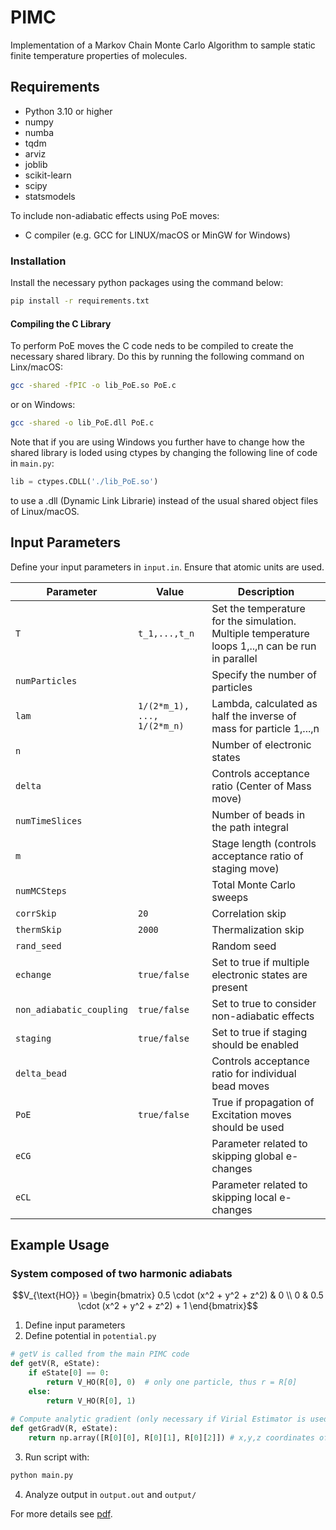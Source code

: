 # PIMC
Implementation of a Markov Chain Monte Carlo Algorithm to sample static finite temperature properties of molecules.

## Requirements
- Python 3.10 or higher
- numpy
- numba
- tqdm
- arviz
- joblib
- scikit-learn
- scipy
- statsmodels

To include non-adiabatic effects using PoE moves:
- C compiler (e.g. GCC for LINUX/macOS or MinGW for Windows)

### Installation
Install the necessary python packages using the command below:

```bash
pip install -r requirements.txt
```

#### Compiling the C Library
To perform PoE moves the C code neds to be compiled to create the necessary shared library. Do this by running the following command on Linx/macOS:

```bash
gcc -shared -fPIC -o lib_PoE.so PoE.c
```

or on Windows:

```bash
gcc -shared -o lib_PoE.dll PoE.c
```

Note that if you are using Windows you further have to change how the shared library is loded using ctypes by changing the following line of code in `main.py`:

```python
lib = ctypes.CDLL('./lib_PoE.so')
```

to use a .dll (Dynamic Link Librarie) instead of the usual shared object files of Linux/macOS.

## Input Parameters
Define your input parameters in `input.in`. Ensure that atomic units are used.

| Parameter                 | Value              | Description                                                  |
|---------------------------|--------------------|--------------------------------------------------------------|
| `T`                       | `t_1,...,t_n`| Set the temperature for the simulation. Multiple temperature loops 1,..,n can be run in parallel            |
| `numParticles`            |          | Specify the number of particles                              |
| `lam`                     | `1/(2*m_1), ..., 1/(2*m_n)`     | Lambda, calculated as half the inverse of mass for particle 1,...,n     |
| `n`                       |          | Number of electronic states                                  |
| `delta`                   |           | Controls acceptance ratio (Center of Mass move)              |
| `numTimeSlices`           |          | Number of beads in the path integral                         |
| `m`                       |          | Stage length (controls acceptance ratio of staging move)     |
| `numMCSteps`              |          | Total Monte Carlo sweeps                                     |
| `corrSkip`                | `20`               | Correlation skip                                             |
| `thermSkip`               | `2000`             | Thermalization skip                                          |
| `rand_seed`               |            | Random seed                                                  |
| `echange`                 | `true/false`       | Set to true if multiple electronic states are present        |
| `non_adiabatic_coupling`  | `true/false`       | Set to true to consider non-adiabatic effects                |
| `staging`                 | `true/false`       | Set to true if staging should be enabled                     |
| `delta_bead`              |           | Controls acceptance ratio for individual bead moves          |
| `PoE`                     | `true/false`       | True if propagation of Excitation moves should be used       |
| `eCG`                     |         | Parameter related to skipping global e-changes              |
| `eCL`                     |         | Parameter related to skipping local e-changes               |

## Example Usage

### System composed of two harmonic adiabats

```math
V_{\text{HO}} = \begin{bmatrix} 0.5 \cdot (x^2 + y^2 + z^2) & 0 \\ 0 & 0.5 \cdot (x^2 + y^2 + z^2) + 1 \end{bmatrix}
```

1) Define input parameters
2) Define potential in `potential.py`

```python
# getV is called from the main PIMC code
def getV(R, eState):
	if eState[0] == 0:
		return V_HO(R[0], 0)  # only one particle, thus r = R[0]
	else:
		return V_HO(R[0], 1)
	
# Compute analytic gradient (only necessary if Virial Estimator is used)
def getGradV(R, eState):
	return np.array([R[0][0], R[0][1], R[0][2]]) # x,y,z coordinates of particle
```

3) Run script with: 
```bash
python main.py
```

4) Analyze output in `output.out` and `output/`

For more details see [pdf](https://ulb-dok.uibk.ac.at/urn/urn:nbn:at:at-ubi:1-148622).